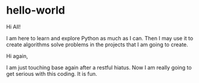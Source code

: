 # hello-world

Hi All!

I am here to learn and explore Python as much as I can.
Then I may use it to create algorithms solve problems in the projects that I am going to create.

Hi again,

I am just touching base again after a restful hiatus. 
Now I am really going to get serious with this coding. 
It is fun.
